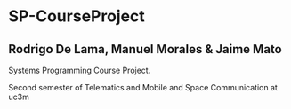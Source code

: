 # SP-CourseProject

## Rodrigo De Lama, Manuel Morales & Jaime Mato

Systems Programming Course Project.

Second semester of Telematics and Mobile and Space Communication at uc3m
